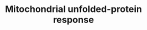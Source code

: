 ---
annotations:
- type: Pathway Ontology
  value: stress response pathway
authors:
- MartijnVanIersel
- AlexanderPico
- MaintBot
- Thomas
- Khanspers
- Ddigles
- Cgrove
- Mkutmon
- Egonw
- Kyook
- Eweitz
description: '"Mitochondria are required for numerous essential metabolic processes
  including the regulation of apoptosis; therefore, proper maintenance of the mitochondrial
  proteome is crucial. The protein-folding environment in mitochondria is challenged
  by organelle architecture, the presence of reactive oxygen species and the difficulties
  associated with assembly of the electron transport chain, which consists of components
  encoded by both the mitochondrial and the nuclear genomes. Mitochondria have dedicated
  molecular chaperones and proteases that promote proper protein folding, complex
  assembly and quality control. Work in cultured mammalian cells and Caenorhabditis
  elegans has yielded clues to the mechanisms linking perturbations in the protein-folding
  environment in the mitochondrial matrix to the expression of nuclear genes encoding
  mitochondrial proteins. Here, we review the current knowledge of this mitochondrial
  unfolded protein response (UPRmt), compare it with the better understood UPR of
  the endoplasmic reticulum and highlight its potential impact on development and
  disease." (Haynes and Ron 2010)'
last-edited: 2021-05-16
organisms:
- Caenorhabditis elegans
redirect_from:
- /index.php/Pathway:WP525
- /instance/WP525
schema-jsonld:
- '@context': https://schema.org/
  '@id': https://wikipathways.github.io/pathways/WP525.html
  '@type': Dataset
  creator:
    '@type': Organization
    name: WikiPathways
  description: '"Mitochondria are required for numerous essential metabolic processes
    including the regulation of apoptosis; therefore, proper maintenance of the mitochondrial
    proteome is crucial. The protein-folding environment in mitochondria is challenged
    by organelle architecture, the presence of reactive oxygen species and the difficulties
    associated with assembly of the electron transport chain, which consists of components
    encoded by both the mitochondrial and the nuclear genomes. Mitochondria have dedicated
    molecular chaperones and proteases that promote proper protein folding, complex
    assembly and quality control. Work in cultured mammalian cells and Caenorhabditis
    elegans has yielded clues to the mechanisms linking perturbations in the protein-folding
    environment in the mitochondrial matrix to the expression of nuclear genes encoding
    mitochondrial proteins. Here, we review the current knowledge of this mitochondrial
    unfolded protein response (UPRmt), compare it with the better understood UPR of
    the endoplasmic reticulum and highlight its potential impact on development and
    disease." (Haynes and Ron 2010)'
  keywords:
  - GCN-2
  - ClpX-likeProtease/(D2030.2)
  - HSP-6
  - ATFS-1  Fragments
  - CLPP-1
  - SPG-7
  - Ethidium Bromide
  - DVE-1
  - PHB-2
  - TOMM-40
  - HSP-60
  - dnj-10
  - Protein Fragments
  - UBL-5
  - ATFS-1
  - hsp-6
  - GSP-1
  - hsp-60
  - HAF-1
  - ClpX-likeProtease/(K07A3.3)
  - TIMM-23
  - translation
  - eIF2-alpha(Y37E3.10)
  - Paraquat
  - Unfolded Proteins
  - Lon Protease/ C34B2.6
  license: CC0
  name: Mitochondrial unfolded-protein response
seo: CreativeWork
title: Mitochondrial unfolded-protein response
wpid: WP525
---